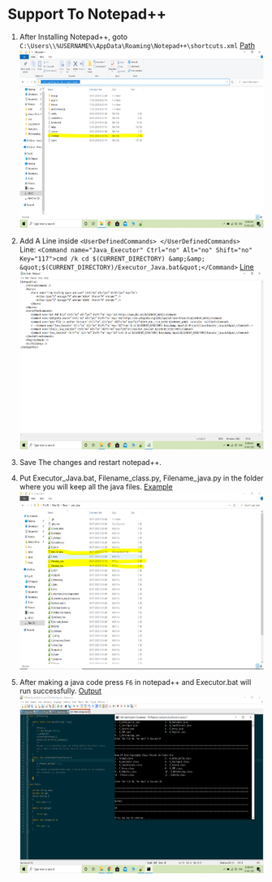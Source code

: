 # Support To Notepad++
1. After Installing Notepad++, goto ```C:\Users\\%USERNAME%\AppData\Roaming\Notepad++\shortcuts.xml``` 
[Path](Screenshots/1.Path.PNG)<br>
<img src =Screenshots/1.Path.PNG width="650" height="350" alt="Path"><br>

2. Add A Line inside ```<UserDefinedCommands> </UserDefinedCommands> ``` <br>
Line: ``` <Command name="Java_Executor" Ctrl="no" Alt="no" Shift="no" Key="117">cmd /k cd $(CURRENT_DIRECTORY) &amp;&amp; &quot;$(CURRENT_DIRECTORY)/Executor_Java.bat&quot;</Command> ``` [Line](Screenshots/2.shortcuts.xml.PNG) <img src =Screenshots/2.shortcuts.xml.PNG width="650" height="350" alt="Shortcuts.xml File"> <br>

3. Save The changes and restart notepad++. <br>

4. Put Executor_Java.bat, Filename_class.py, Filename_java.py in the folder where you will keep all the java files. [Example](Screenshots/3.Files.PNG)<img src =Screenshots/3.Files.PNG width="650" height="350" alt="Files in an java folder"> <br>

5. After making a java code press ```F6``` in notepad++ and Executor.bat will run successfully. [Output](Screenshots/4.Output.PNG)
<img src =Screenshots/4.Output.PNG width="650" height="350" alt="Output"><br>

